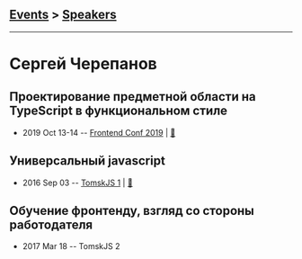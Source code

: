 ## [Events](../README.md) > [Speakers](../speakers.md)
---

# Сергей Черепанов

## Проектирование предметной области на TypeScript в функциональном стиле
- 2019 Oct 13-14 -- [Frontend Conf 2019](https://www.youtube.com/watch?v=cT-VOwWjJJs)  | [:notebook:](https://drive.google.com/file/d/1tsptt7aRNJ3tWsGXHNhbJiRhHF_DDupo)  
## Универсальный javascript
- 2016 Sep 03 -- [TomskJS 1](https://www.youtube.com/watch?v=Y5RV5Ys0-00)  | [:notebook:](http://slides.com/julya_key09/deck#/)  
## Обучение фронтенду, взгляд со стороны работодателя
- 2017 Mar 18 -- TomskJS 2    
